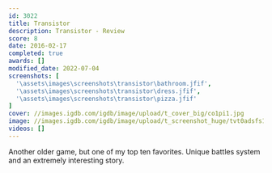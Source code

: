 ```yaml
---
id: 3022
title: Transistor
description: Transistor - Review
score: 8
date: 2016-02-17
completed: true
awards: []
modified_date: 2022-07-04
screenshots: [
  '\assets\images\screenshots\transistor\bathroom.jfif',
  '\assets\images\screenshots\transistor\dress.jfif',
  '\assets\images\screenshots\transistor\pizza.jfif'
]
cover: //images.igdb.com/igdb/image/upload/t_cover_big/co1pi1.jpg
image: //images.igdb.com/igdb/image/upload/t_screenshot_huge/tvt0adsfs1cad8m2g3m5.jpg
videos: []
---
```

Another older game, but one of my top ten favorites. Unique battles system and an extremely interesting story.